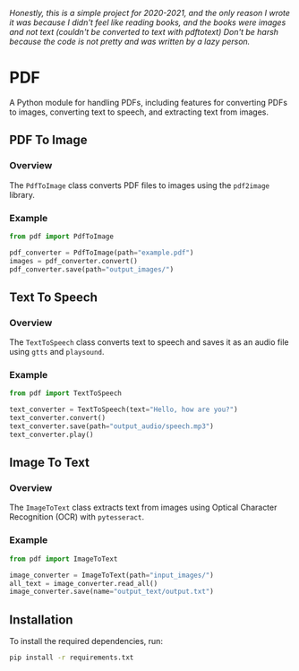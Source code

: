 _Honestly, this is a simple project for 2020-2021, and the only reason I wrote it was because I didn't feel like reading books, and the books were images and not text (couldn't be converted to text with pdftotext)
Don't be harsh because the code is not pretty and was written by a lazy person._

# PDF

A Python module for handling PDFs, including features for converting PDFs to images, converting text to speech, and extracting text from images.

## PDF To Image

### Overview
The `PdfToImage` class converts PDF files to images using the `pdf2image` library.

### Example
```python
from pdf import PdfToImage

pdf_converter = PdfToImage(path="example.pdf")
images = pdf_converter.convert()
pdf_converter.save(path="output_images/")
```

## Text To Speech

### Overview
The `TextToSpeech` class converts text to speech and saves it as an audio file using `gtts` and `playsound`.

### Example
```python
from pdf import TextToSpeech

text_converter = TextToSpeech(text="Hello, how are you?")
text_converter.convert()
text_converter.save(path="output_audio/speech.mp3")
text_converter.play()
```

## Image To Text

### Overview
The `ImageToText` class extracts text from images using Optical Character Recognition (OCR) with `pytesseract`.

### Example
```python
from pdf import ImageToText

image_converter = ImageToText(path="input_images/")
all_text = image_converter.read_all()
image_converter.save(name="output_text/output.txt")
```

## Installation
To install the required dependencies, run:

```bash
pip install -r requirements.txt
```
